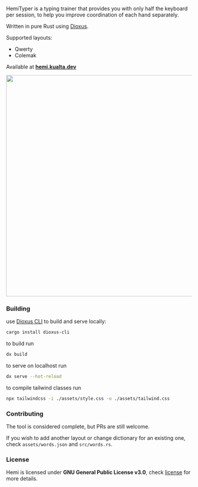 HemiTyper is a typing trainer that provides you with only half the keyboard per session, to help you improve coordination of each hand separately.

Written in pure Rust using [Dioxus](https://github.com/dioxuslabs/dioxus). 

Supported layouts:
 - Qwerty
 - Colemak
   
Available at <b> [hemi.kualta.dev](https://hemi.kualta.dev/) </b> 

<img src="https://github.com/kualta/hemi/assets/72769566/f554af58-2386-4243-9f07-cac3c82fd014" width="600" align="center">

### Building
use [Dioxus CLI](https://github.com/DioxusLabs/dioxus/tree/master/packages/cli) to build and serve locally:
```sh
cargo install dioxus-cli
```
to build run
```sh
dx build
```
to serve on localhost run
```sh
dx serve --hot-reload
```
to compile tailwind classes run
```sh
npx tailwindcss -i ./assets/style.css -o ./assets/tailwind.css
```

### Contributing 
The tool is considered complete, but PRs are still welcome.
 
If you wish to add another layout or change dictionary for an existing one, check `assets/words.json` and `src/words.rs`.

### License
Hemi is licensed under **GNU General Public License v3.0**, check [license](LICENSE) for more details.
